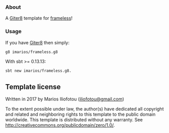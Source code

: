 ### About

A [Giter8][g8] template for [frameless](https://github.com/adelbertc/frameless)!

### Usage

If you have [Giter8][g8] then simply:

```bash
g8 imarios/frameless.g8
```

With sbt >= 0.13.13:

```bash
sbt new imarios/frameless.g8.
```


Template license
----------------
Written in 2017 by Marios Iliofotou (iliofotou@gmail.com)

To the extent possible under law, the author(s) have dedicated all copyright and related
and neighboring rights to this template to the public domain worldwide.
This template is distributed without any warranty. See <http://creativecommons.org/publicdomain/zero/1.0/>.

[g8]: http://www.foundweekends.org/giter8/
